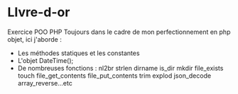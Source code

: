 # LIvre-d-or
Exercice POO PHP
Toujours dans le cadre de mon perfectionnement en php objet, ici j'aborde :
- Les méthodes statiques et les constantes
- L'objet DateTime();
- De nombreuses fonctions : 
nl2br
strlen
dirname
is_dir
mkdir
file_exists
touch
file_get_contents
file_put_contents
trim
explod
json_decode
array_reverse...etc
